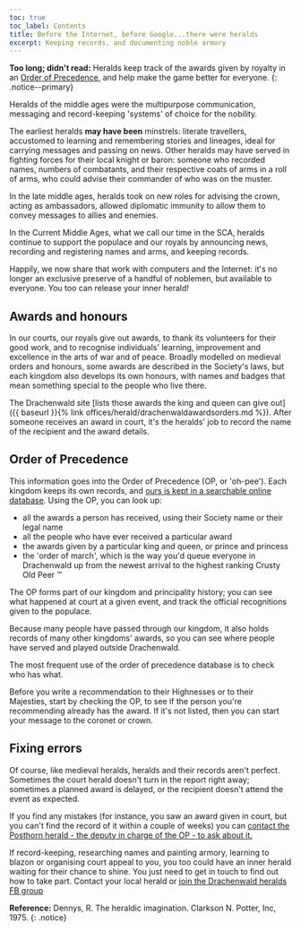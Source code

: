 ```yaml
---
toc: true
toc_label: Contents
title: Before the Internet, before Google...there were heralds
excerpt: Keeping records, and documenting noble armory
---
```


__Too long; didn't read:__  Heralds keep track of the awards given by royalty in an [Order of Precedence](http://op.drachenwald.sca.org/), and help make the game better for everyone.
{: .notice--primary}

Heralds of the middle ages were the multipurpose communication, messaging and record-keeping 'systems' of choice for the nobility.

The earliest heralds __may have been__ minstrels: literate travellers, accustomed to learning and remembering stories and lineages, ideal for carrying messages and passing on news. Other heralds may have served in fighting forces for their local knight or baron: someone who recorded names, numbers of combatants, and their respective coats of arms in a roll of arms, who could advise their commander of who was on the muster.

In the late middle ages, heralds took on new roles for advising the crown, acting as ambassadors, allowed diplomatic immunity to allow them to convey messages to allies and enemies.

In the Current Middle Ages, what we call our time in the SCA, heralds continue to support the populace and our royals by announcing news, recording and registering names and arms, and keeping records.

Happily, we now share that work with computers and the Internet: it's no longer an exclusive preserve of a handful of noblemen, but available to everyone. You too can release your inner herald!

## Awards and honours

In our courts, our royals give out awards, to thank its volunteers for their good work, and to recognise
individuals' learning, improvement and excellence in the arts of war and of peace. Broadly modelled on medieval orders and honours, some awards are described in the Society's laws, but each kingdom also develops its own honours, with names and badges that mean something special to the people who live there.

The Drachenwald site [lists those awards the king and queen can give out]({{ baseurl }}{% link offices/herald/drachenwaldawardsorders.md %}). After someone receives an award in court, it's the heralds' job to record the name of the recipient and the award details.

## Order of Precedence

This information goes into the Order of Precedence (OP, or 'oh-pee'). Each kingdom keeps its own records, and [ours is kept in a searchable online database](http://op.drachenwald.sca.org/). Using the OP, you can look up:
- all the awards a person has received, using their Society name or their legal name
- all the people who have ever received a particular award
- the awards given by a particular king and queen, or prince and princess
- the 'order of march', which is the way you'd queue everyone in Drachenwald up from the newest arrival to the highest ranking Crusty Old Peer ™

The OP forms part of our kingdom and principality history; you can see what happened at court at a given event, and track the official recognitions given to the populace.

Because many people have passed through our kingdom, it also holds records of many other kingdoms' awards, so you can see where people have served and played outside Drachenwald.

The most frequent use of the order of precedence database is to check who has what.

Before you write a recommendation to their Highnesses or to their Majesties, start by checking the OP, to see if the person you're recommending already has the award. If it's not listed, then you can
start your message to the coronet or crown.

## Fixing errors

Of course, like medieval heralds, heralds and their records aren't perfect. Sometimes the court herald doesn't turn in the report right away; sometimes a planned award is delayed, or the recipient
doesn't attend the event as expected. 

If you find any mistakes (for instance, you saw an award given in court, but you can't find the record of it within a couple of weeks) you can [contact the Posthorn herald - the deputy in charge of the OP - to ask about it.](mailto:posthorn@drachenwald.sca.org)  

If record-keeping, researching names and painting armory, learning to blazon or organising court appeal to you, you too could have an inner herald waiting for their chance to shine. You just need to get in touch to find out how to take part. Contact your local herald or [join the Drachenwald heralds FB group](https://www.facebook.com/groups/drachenwald.heralds/)

__Reference:__ Dennys, R. The heraldic imagination. Clarkson N. Potter, Inc, 1975.
{: .notice}